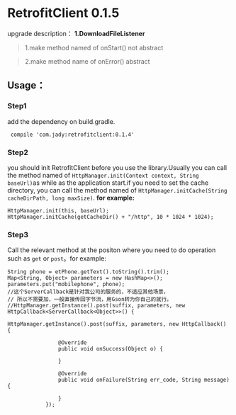# RetrofitClient 0.1.5
upgrade description：
**1.DownloadFileListener**
> 1.make method named of onStart() not abstract

> 2.make method name of onError() abstract

## Usage：
### Step1
add the dependency on build.gradle.

```
 compile 'com.jady:retrofitclient:0.1.4'
```
### Step2
you should init RetrofitClient before you use the library.Usually you can call the method named of `HttpManager.init(Context context, String baseUrl)`as while as the application start.if you need to set the cache directory, you can call the method named of `HttpManager.initCache(String cacheDirPath, long maxSize)`.
**for example:**

```
HttpManager.init(this, baseUrl);
HttpManager.initCache(getCacheDir() + "/http", 10 * 1024 * 1024);
```
### Step3
Call the relevant method at the positon where you need to do operation such as `get` or `post`。for example:

```
String phone = etPhone.getText().toString().trim();
Map<String, Object> parameters = new HashMap<>();
parameters.put("mobilephone", phone);
//这个ServerCallback是针对我公司的服务的，不适应其他场景，
// 所以不需要加，一般直接传回字节流，用Gson转为你自己的就行。
//HttpManager.getInstance().post(suffix, parameters, new HttpCallback<ServerCallback<Object>>() {

HttpManager.getInstance().post(suffix, parameters, new HttpCallback() {

                @Override
                public void onSuccess(Object o) {

                }

                @Override
                public void onFailure(String err_code, String message) {

                }
            });
``` 


